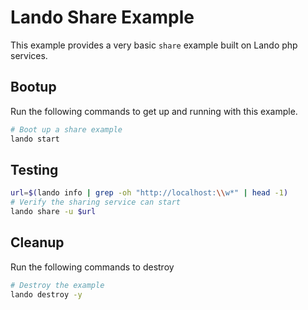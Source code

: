 Lando Share Example
==================

This example provides a very basic `share` example built on Lando php services.

Bootup
------

Run the following commands to get up and running with this example.

```bash
# Boot up a share example
lando start
```

Testing
-------

```bash
url=$(lando info | grep -oh "http://localhost:\\w*" | head -1)
# Verify the sharing service can start
lando share -u $url
```

Cleanup
-------

Run the following commands to destroy

```bash
# Destroy the example
lando destroy -y
```
